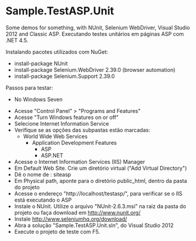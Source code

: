 Sample.TestASP.Unit
===================

Some demos for something, with NUnit, Selenium WebDriver, Visual Studio 2012 and Classic ASP. Executando testes unitários em páginas ASP com .NET 4.5.


Instalando pacotes utilizados com NuGet:
- install-package NUnit
- install-package Selenium.WebDriver 2.39.0 (browser automation)
- install-package Selenium.Support 2.39.0

Passos para testar:
* No Windows Seven
- Acesse "Control Panel" > "Programs and Features"
- Acesse "Turn Windows features on or off"
- Selecione Internet Information Service
- Verifique se as opções das subpastas estão marcadas:
	- World Wide Web Services
		- Application Development Features
			- ASP
			- ASP.NET
- Acesse o Internet Information Services (IIS) Manager
- Em Default Web Site. Crie um diretório virtual ("Add Virtual Directory")
- Dê o nome de : siteasp
- Em Physical path, aponte para o diretório public_html, dentro da pasta do projeto
- Acesse o endereço "http://localhost/testasp/", para verificar se o IIS está executando o ASP
- Instale o NUnit. Utilize o arquivo "NUnit-2.6.3.msi" na raiz da pasta do projeto ou faça download em http://www.nunit.org/
- Instale http://www.seleniumhq.org/download/
- Abra a solução "Sample.TestASP.Unit.sln", do Visual Studio 2012
- Execute o projeto de teste com F5.